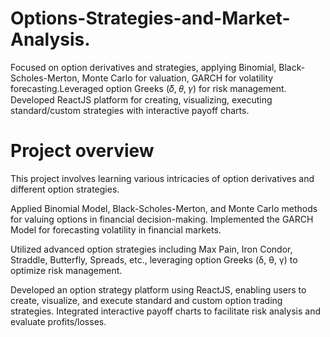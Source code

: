 # Options-Strategies-and-Market-Analysis.
 Focused on option derivatives and strategies, applying Binomial, Black-Scholes-Merton, Monte Carlo for valuation, GARCH for volatility forecasting.Leveraged option 
 Greeks (𝛿, 𝜃, 𝛾) for risk management.
 Developed ReactJS platform for creating, visualizing, executing standard/custom strategies with interactive payoff charts.
 
# Project overview 
This project involves learning various intricacies of option derivatives and different option strategies.

Applied Binomial Model, Black-Scholes-Merton, and Monte Carlo methods for valuing options in financial decision-making.
Implemented the GARCH Model for forecasting volatility in financial markets. 

Utilized advanced option strategies including Max Pain, Iron Condor, Straddle, Butterfly, Spreads, etc., leveraging option Greeks (δ, θ, γ) to optimize risk management.

Developed an option strategy platform using ReactJS, enabling users to create, visualize, and execute standard and custom option trading strategies. Integrated interactive payoff charts to facilitate risk analysis and evaluate profits/losses.
